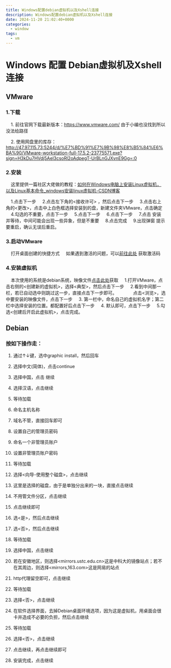 ```yaml
---
title: Windows配置debian虚拟机以及Xshell连接
description: Windows配置debian虚拟机以及Xshell连接
date: 2024-11-20 21:02:40+0000
categories:
  - window
tags:
  - vm
---
```


# Windows 配置 Debian虚拟机及Xshell连接

## VMware

### 1.下载

    1. 前往官网下载最新版本：https://www.vmware.com/ 由于小编也没找到所以没法给路径

    2. 使用网盘里的库存： http://47.97.115.73:5244/d/%E7%BD%91%E7%9B%98%E8%B5%84%E6%BA%90/VMware-workstation-full-17.5.2-23775571.exe?sign=H3kDu7HVdj5Ael3csoRl2oAdpegT-UrBLnGJXvnE9Gg=:0

### 2.安装

    这里提供一篇社区大佬做的教程：[如何在Windows电脑上安装Linux虚拟机，以及Linux基本命令_windows安装linux虚拟机-CSDN博客](https://blog.csdn.net/weixin_69052332/article/details/141745665)

    1.点击下一步
    2.点击左下角的<接收许可> ，然后点击下一步
    3.点击右上角的<更改>，点击中上白色框选择安装到的盘，新建文件夹VMware，点击确定
    4.勾选的不重要，点击下一步
    5.点击下一步
    6.点击下一步
    7.点击 安装 并等待，中间可能会出现一些异象，但是不重要
    8.点击完成
    9.出现弹窗 提示要重启，确认无误后重启。

### 3.启动VMware

    打开桌面创建的快捷方式
    如果遇到激活的问题，可以<u>[前往此处](http://47.97.115.73:5244/d/%E7%BD%91%E7%9B%98%E8%B5%84%E6%BA%90/%E8%99%9A%E6%8B%9F%E6%9C%BA%E6%BF%80%E6%B4%BB%E5%AF%86%E9%92%A5.txt?sign=z_uTeNdr3W0No-FlwxEU-13cDX70kbBh8Api0Y9jBF4=:0)</u> 获取激活码

### 4.安装虚拟机

    本次使用的系统是debian系统，映像文件<u>[点击此处](http://47.97.115.73:5244/d/%E7%BD%91%E7%9B%98%E8%B5%84%E6%BA%90/debian-12.7.0-amd64-netinst.iso?sign=PwAFNMKyF8dxcL1DljyOiMXzxv6Gj6HYTg2ph4HpK-k=:0)</u>获取
    1.打开VMware，点击右侧的<创建新的虚拟机>，选择<典型>，然后点击下一步
    2.看到中间那一栏，若已自动选中则跳过这一步，直接点击下一步即可。
            点击<浏览>，选中要安装的映像文件，点击下一步
    3. 第一栏中，命名自己的虚拟机名字；第二栏中选择安装的位置。都配置好后点击下一步
    4. 默认即可，点击下一步
    5.勾选<创建后开启此虚拟机>，点击完成。

## Debian

### 按如下操作走：

1. 通过↑↓键，选中graphic install，然后回车

2. 选择中文(简体)，点击continue

3. 选择中国，点击 继续

4. 选择汉语，点击继续

5. 等待加载

6. 命名主机名称

7. 域名不管，直接回车即可

8. 设置自己的管理员密码

9. 命名一个非管理员账户

10. 设置非管理员账户密码

11. 等待加载

12. 选择<向导-使用整个磁盘>，点击继续

13. 这里是选择的磁盘，由于是单独分出来的一块，直接点击继续

14. 不用管文件分区，点击继续

15. 点击继续即可

16. 选<是>，然后点击继续

17. 选<否>，然后点击继续

18. 等待加载

19. 选择中国，点击继续

20. 若在安徽地区，则选择<mirrors.ustc.edu.cn>这是中科大的镜像站点；若不在其周边，则选择<mirrors,163.com>这是网易的站点

21. http代理留空即可，点击继续

22. 等待加载

23. 选择<否>，点击继续

24. 在软件选择界面，去掉Debian桌面环境选项，因为这是虚拟机，用桌面会很卡并造成不必要的负担，然后点击继续

25. 等待加载

26. 选择<否>，点击继续

27. 点击继续，再点击继续即可

28. 安装完成，点击继续


